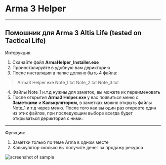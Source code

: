 # Arma 3 Helper
------------------------------------------------
## Помошник для Arma 3 Altis Life (tested on Tactical Life)
Интсрукция:
1. Скачайте файл **ArmaHelper_Installer.exe**
2. Проинсталируйте в удобную вам дерикторию
3. После инсталяции в папке должно быть 4 файла:
> Arma3 Helper.exe
> Note_1.txt
> Note_2.txt
> Note_3.txt

4. Файлы Note_1 и.т.д нужны для заметок, вы можете их переименовать
5. После открытия **Arma3 Helper.exe** у вас появиться меню с **Заметками** и **Калькулятором**, в заметках можно открыть файлы Note_1 и.т.д через меню. После того как вы один раз откроете один из этих файлов, при последующим выборе всегда будет открываться дериктория с ними.
-----------------------------------------
Функции:
1. Заметки только по теме Arma в одном месте
2. Калькулятор сколько вы получите денег за продажу ресурса


![screenshot of sample](https://cdn.cloudflare.steamstatic.com/steam/apps/107410/capsule_616x353.jpg?t=1608211055)
